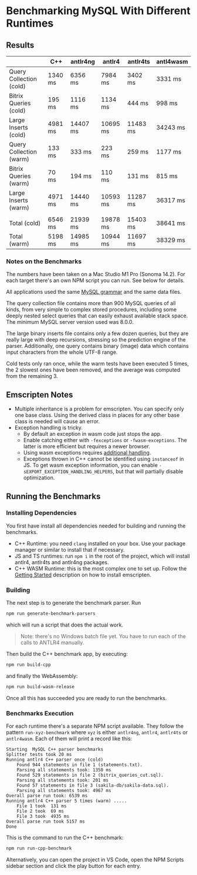 # Benchmarking MySQL With Different Runtimes

## Results

||C++|antlr4ng|antlr4|antlr4ts|antl4wasm|
|---|---|---|---|---|---|
|Query Collection (cold)|1340 ms|6356 ms|7984 ms|3402 ms|3331 ms|
|Bitrix Queries (cold)|195 ms|1116 ms|1134 ms|444 ms|998 ms|
|Large Inserts (cold)|4981 ms|14407 ms|10695 ms|11483 ms|34243 ms|
|Query Collection (warm)|133 ms|333 ms|223 ms|259 ms|1177 ms|
|Bitrix Queries (warm)|70 ms|194 ms|110 ms|131 ms|815 ms|
|Large Inserts (warm)|4971 ms|14440 ms|10593 ms|11287 ms|36317 ms|
|||||||
|Total (cold)|6546 ms|21939 ms|19878 ms|15403 ms|38641 ms|
|Total (warm)|5198 ms|14985 ms|10944 ms|11697 ms|38329 ms|

### Notes on the Benchmarks

The numbers have been taken on a Mac Studio M1 Pro (Sonoma 14.2). For each target there's an own NPM script you can run. See below for details.

All applications used the same [MySQL grammar](https://github.com/mysql/mysql-shell-plugins/tree/master/gui/frontend/src/parsing/mysql) and the same data files.

The query collection file contains more than 900 MySQL queries of all kinds, from very simple to complex stored procedures, including some deeply nested select queries that can easily exhaust available stack space. The minimum MySQL server version used was 8.0.0.

The large binary inserts file contains only a few dozen queries, but they are really large with deep recursions, stressing so the prediction engine of the parser. Additionally, one query contains binary (image) data which contains input characters from the whole UTF-8 range.

Cold tests only ran once, while the warm tests have been executed 5 times, the 2 slowest ones have been removed, and the average was computed from the remaining 3.

## Emscripten Notes

- Multiple inheritance is a problem for emscripten. You can specify only one base class. Using the derived class in places for any other base class is needed will cause an error.
- Exception handling is tricky.
  - By default an exception in wasm code just stops the app.
  - Enable catching either with `-fexceptions` or `-fwasm-exceptions`. The latter is more efficient but requires a newer browser.
  - Using wasm exceptions requires [additional handling](https://emscripten.org/docs/porting/exceptions.html#handling-c-exceptions-from-javascript).
  - Exceptions thrown in C++ cannot be identified using `instanceof` in JS. To get wasm exception information, you can enable `-sEXPORT_EXCEPTION_HANDLING_HELPERS`, but that will partially disable optimization.

## Running the Benchmarks

### Installing Dependencies

You first have install all dependencies needed for building and running the benchmarks.

- C++ Runtime: you need `clang` installed on your box. Use your package manager or similar to install that if necessary.
- JS and TS runtimes: run `npm i` in the root of the project, which will install antlr4, antlr4ts and antlr4ng packages.
- C++ WASM Runtime: this is the most complex one to set up. Follow the [Getting Started](https://emscripten.org/docs/getting_started/downloads.html) description on how to install emscripten.

### Building

The next step is to generate the benchmark parser. Run

```bash
npm run generate-benchmark-parsers
```

which will run a script that does the actual work.

> Note: there's no Windows batch file yet. You have to run each of the calls to ANTLR4 manually.

Then build the C++ benchmark app, by executing:

```bash
npm run build-cpp
```

and finally the WebAssembly:

```bash
npm run build-wasm-release
```

Once all this has succeeded you are ready to run the benchmarks.

### Benchmarks Execution

For each runtime there's a separate NPM script available. They follow the pattern `run-xyz-benchmark` where `xyz` is either `antlr4ng`, `antlr4`, `antlr4ts` or `antlr4wasm`. Each of them will print a record like this:

```
Starting  MySQL C++ parser benchmarks
Splitter tests took 20 ms
Running antlr4 C++ parser once (cold)
    Found 944 statements in file 1 (statements.txt).
    Parsing all statements took: 1350 ms
    Found 529 statements in file 2 (bitrix_queries_cut.sql).
    Parsing all statements took: 201 ms
    Found 57 statements in file 3 (sakila-db/sakila-data.sql).
    Parsing all statements took: 4967 ms
Overall parse run took: 6539 ms
Running antlr4 C++ parser 5 times (warm) .....
    File 1 took  131 ms
    File 2 took  69 ms
    File 3 took  4935 ms
Overall parse run took 5157 ms
Done
```

This is the command to run the C++ benchmark:

```bash
npm run run-cpp-benchmark
```

Alternatively, you can open the project in VS Code, open the NPM Scripts sidebar section and click the play button for each entry.
